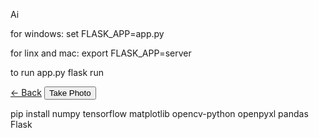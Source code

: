 Ai

for windows:
    set FLASK_APP=app.py


for linx and mac:
export FLASK_APP=server


to run app.py
flask run

<a href="index.html" class="back-button">← Back</a>
 <button class="tab-button" data-tab="camera">Take Photo</button>




pip install numpy tensorflow matplotlib opencv-python openpyxl pandas Flask

